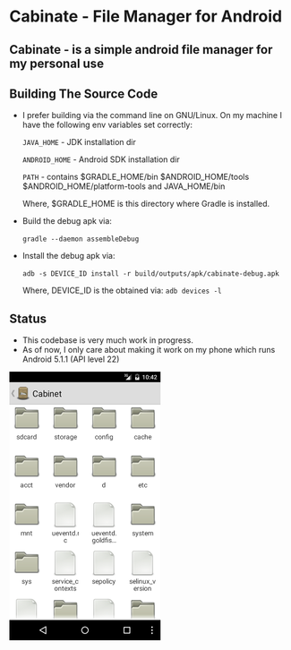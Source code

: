 Cabinate - File Manager for Android
===================================

<h2>Cabinate - is a simple android file manager for my personal use</h2>

<h2>Building The Source Code</h2>

- I prefer building via the command line on GNU/Linux. On my machine I have the following env variables set correctly:

  `JAVA_HOME`    - JDK installation dir

  `ANDROID_HOME` - Android SDK installation dir

  `PATH`         - contains $GRADLE_HOME/bin $ANDROID_HOME/tools $ANDROID_HOME/platform-tools and JAVA_HOME/bin

  Where, $GRADLE_HOME is this directory where Gradle is installed.

- Build the debug apk via:

  `gradle --daemon assembleDebug`

- Install the debug apk via:

  `adb -s DEVICE_ID install -r build/outputs/apk/cabinate-debug.apk`

  Where, DEVICE_ID is the obtained via: `adb devices -l`

<h2>Status</h2>

- This codebase is very much work in progress.
- As of now, I only care about making it work on my phone which runs Android 5.1.1 (API level 22)

![Screenshot](art/scrn1.png)